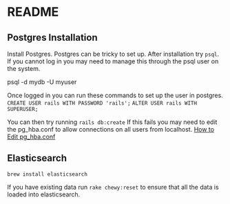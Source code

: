 # README


## Postgres Installation

Install Postgres. Postgres can be tricky to set up. After installation try
`psql`. If you cannot log in you may need to manage this through the psql user
on the system.

psql -d mydb -U myuser

Once logged in you can run these commands to set up the user in postgres.
`CREATE USER rails WITH PASSWORD 'rails';`
`ALTER USER rails WITH SUPERUSER;`

You can then try running `rails db:create` If this fails you may need to edit 
the pg_hba.conf to allow connections on all users from localhost.
[How to Edit pg_hba.conf](https://www.postgresql.org/docs/9.1/static/auth-pg-hba-conf.html)

## Elasticsearch

`brew install elasticsearch`

If you have existing data run `rake chewy:reset` to ensure that all the data is
loaded into elasticsearch.

